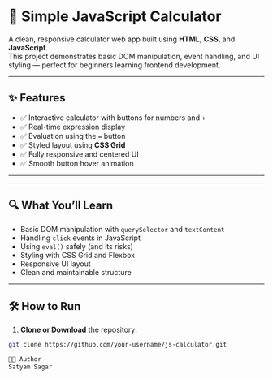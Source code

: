 # 🧮 Simple JavaScript Calculator

A clean, responsive calculator web app built using **HTML**, **CSS**, and **JavaScript**.  
This project demonstrates basic DOM manipulation, event handling, and UI styling — perfect for beginners learning frontend development.

---

## ✨ Features

- ✅ Interactive calculator with buttons for numbers and `+`
- ✅ Real-time expression display
- ✅ Evaluation using the `=` button
- ✅ Styled layout using **CSS Grid**
- ✅ Fully responsive and centered UI
- ✅ Smooth button hover animation

---

---

## 🔍 What You’ll Learn

- Basic DOM manipulation with `querySelector` and `textContent`
- Handling `click` events in JavaScript
- Using `eval()` safely (and its risks)
- Styling with CSS Grid and Flexbox
- Responsive UI layout
- Clean and maintainable structure

---

## 🛠️ How to Run

1. **Clone or Download** the repository:

```bash
git clone https://github.com/your-username/js-calculator.git

👨‍💻 Author
Satyam Sagar

```
